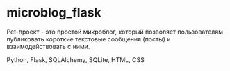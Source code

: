 # microblog_flask

Pet-проект - это простой микроблог, который позволяет пользователям публиковать короткие текстовые сообщения (посты) и взаимодействовать с ними.

Python, Flask, SQLAlchemy, SQLite, HTML, CSS
